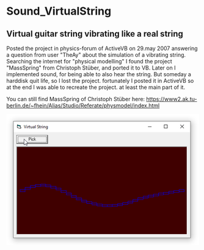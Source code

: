 # Sound_VirtualString
## Virtual guitar string vibrating like a real string
Posted the project in physics-forum of ActiveVB on 29.may 2007 answering a question
from user "TheAy" about the simulation of a vibrating string.
Searching the internet for "physical modelling" I found the project "MassSpring" from 
Christoph Stüber, and ported it to VB.
Later on I implemented sound, for being able to also hear the string. 
But someday a harddisk quit life, so I lost the project.
fortunately I posted it in ActiveVB so at the end I was able to recreate the project.
at least the main part of it.

You can still find MassSpring of Christoph Stüber here:
https://www2.ak.tu-berlin.de/~fhein/Alias/Studio/Referate/physmodel/index.html

![Sound-VirtualString Image](Resources/VirtualString.png "VirtualString Image")
 
